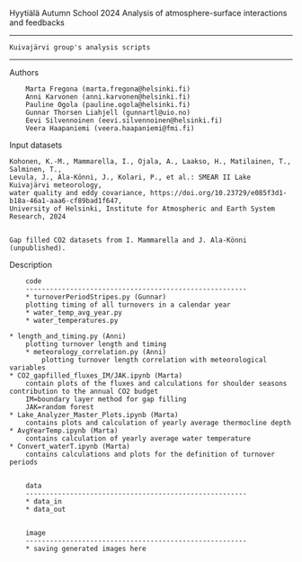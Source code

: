 
Hyytiälä Autumn School 2024 
Analysis of atmosphere-surface interactions and feedbacks

-------------------------------------------------------------
	Kuivajärvi group's analysis scripts
-------------------------------------------------------------

Authors

        Marta Fregona (marta.fregona@helsinki.fi)
        Anni Karvonen (anni.karvonen@helsinki.fi)
        Pauline Ogola (pauline.ogola@helsinki.fi)
        Gunnar Thorsen Liahjell (gunnartl@uio.no)
        Eevi Silvennoinen (eevi.silvennoinen@helsinki.fi)
        Veera Haapaniemi (veera.haapaniemi@fmi.fi)


Input datasets

	Kohonen, K.-M., Mammarella, I., Ojala, A., Laakso, H., Matilainen, T., Salminen, T., 
	Levula, J., Ala-Könni, J., Kolari, P., et al.: SMEAR II Lake Kuivajärvi meteorology,
	water quality and eddy covariance, https://doi.org/10.23729/e085f3d1-b18a-46a1-aaa6-cf89bad1f647,
	University of Helsinki, Institute for Atmospheric and Earth System Research, 2024


	Gap filled CO2 datasets from I. Mammarella and J. Ala-Könni (unpublished).


Description


        code
        -------------------------------------------------------
        * turnoverPeriodStripes.py (Gunnar)
		plotting timing of all turnovers in a calendar year
        * water_temp_avg_year.py
        * water_temperatures.py

 	* length_and_timing.py (Anni)
  		plotting turnover length and timing
    	* meteorology_correlation.py (Anni)
     		plotting turnover length correlation with meteorological variables
	* CO2_gapfilled_fluxes_IM/JAK.ipynb (Marta)
 		contain plots of the fluxes and calculations for shoulder seasons contribution to the annual CO2 budget
 		IM=boundary layer method for gap filling
   		JAK=random forest
	* Lake_Analyzer_Master_Plots.ipynb (Marta)
 		contains plots and calculation of yearly average thermocline depth
	* AvgYearTemp.ipynb (Marta)
 		contains calculation of yearly average water temperature
 	* Convert_waterT.ipynb (Marta)
  		contains calculations and plots for the definition of turnover periods
        

        data
        -------------------------------------------------------
        * data_in
        * data_out


        image
        -------------------------------------------------------
        * saving generated images here
